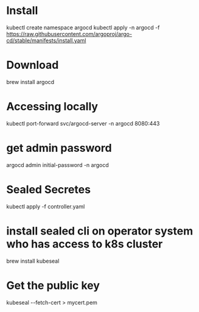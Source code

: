 # Install 
kubectl create namespace argocd
kubectl apply -n argocd -f https://raw.githubusercontent.com/argoproj/argo-cd/stable/manifests/install.yaml

# Download
brew install argocd

# Accessing locally
kubectl port-forward svc/argocd-server -n argocd 8080:443

# get admin password
argocd admin initial-password -n argocd

# Sealed Secretes
kubectl apply -f controller.yaml

# install sealed cli on operator system who has access to k8s cluster
brew install kubeseal

# Get the public key
kubeseal --fetch-cert > mycert.pem